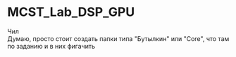 # MCST_Lab_DSP_GPU
Чил\
Думаю, просто стоит создать папки типа "Бутылкин" или "Core", что там по заданию и в них фигачить
